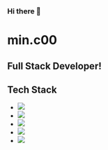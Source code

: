 ### Hi there 👋

<!--
**MinChangJeong/MinChangJeong** is a ✨ _special_ ✨ repository because its `README.md` (this file) appears on your GitHub profile.

Here are some ideas to get you started:

- 🔭 I’m currently working on ...
- 🌱 I’m currently learning ...
- 👯 I’m looking to collaborate on ...
- 🤔 I’m looking for help with ...
- 💬 Ask me about ...
- 📫 How to reach me: ...
- 😄 Pronouns: ...
- ⚡ Fun fact: ...
-->

# min.c00
## Full Stack Developer!

## Tech Stack

- <img src="https://img.shields.io/badge/Python-3766AB?style=flat-square&logo=Python&logoColor=yellow"/>
- <img src="https://img.shields.io/badge/Java-3766AB?style=flat-square&logo=Java&logoColor=orange"/>
- <img src="https://img.shields.io/badge/Spring-3766AB?style=flat-square&logo=Spring&logoColor=green"/>
- <img src="https://img.shields.io/badge/React-3766AB?style=flat-square&logo=React&logoColor=blue"/>
- <img src="https://img.shields.io/badge/Mysql-3766AB?style=flat-square&logo=Mysql&logoColor=white"/>
